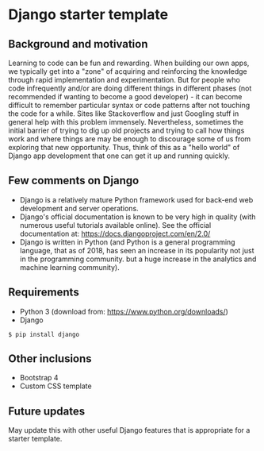 # Django starter template

## Background and motivation
Learning to code can be fun and rewarding. When building our own apps, we typically get into a "zone" of acquiring and reinforcing the knowledge through rapid implementation and experimentation. But for people who code infrequently and/or are doing different things in different phases (not recommended if wanting to become a good developer) - it can become difficult to remember particular syntax or code patterns after not touching the code for a while. Sites like Stackoverflow and just Googling stuff in general help with this problem immensely. Nevertheless, sometimes the initial barrier of trying to dig up old projects and trying to call how things work and where things are may be enough to discourage some of us from exploring that new opportunity. Thus, think of this as a "hello world" of Django app development that one can get it up and running quickly.

## Few comments on Django
- Django is a relatively mature Python framework used for back-end web development and server operations.
- Django's official documentation is known to be very high in quality (with numerous useful tutorials available online). See the official documentation at: https://docs.djangoproject.com/en/2.0/
- Django is written in Python (and Python is a general programming language, that as of 2018, has seen an increase in its popularity not just in the programming community. but a huge increase in the analytics and machine learning community).

## Requirements
- Python 3 (download from: https://www.python.org/downloads/)
- Django
```
$ pip install django
```

## Other inclusions
- Bootstrap 4
- Custom CSS template

## Future updates
May update this with other useful Django features that is appropriate for a starter template.
